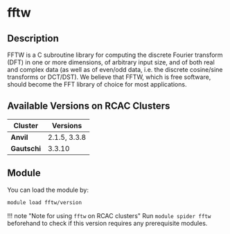 # fftw

## Description
FFTW is a C subroutine library for computing the discrete Fourier transform (DFT) in one or more dimensions, of arbitrary input size, and of both real and complex data (as well as of even/odd data, i.e. the discrete cosine/sine transforms or DCT/DST). We believe that FFTW, which is free software, should become the FFT library of choice for most applications.

## Available Versions on RCAC Clusters
|Cluster|Versions|
|---|---|
|**Anvil**|2.1.5, 3.3.8|
|**Gautschi**|3.3.10|

## Module
You can load the module by:

```bash
module load fftw/version
```

!!! note "Note for using `fftw` on RCAC clusters"
    Run `module spider fftw` beforehand to check if this version requires any prerequisite modules.
